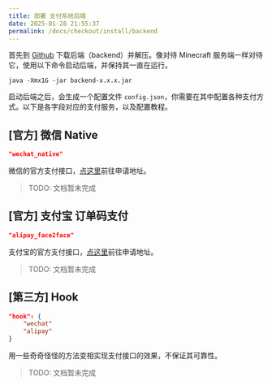 ```yaml
---
title: 部署 支付系统后端
date: 2025-01-28 21:55:37
permalink: /docs/checkout/install/backend
---
```


首先到 [Github](https://github.com/MrXiaoM/SweetCheckout/releases) 下载后端（backend）并解压。像对待 Minecraft 服务端一样对待它，使用以下命令启动后端，并保持其一直在运行。
```shell
java -Xmx1G -jar backend-x.x.x.jar
```

启动后端之后，会生成一个配置文件 `config.json`，你需要在其中配置各种支付方式。以下是各字段对应的支付服务，以及配置教程。

## [官方] 微信 Native
```json
"wechat_native"
```
微信的官方支付接口，[点这里](https://pay.weixin.qq.com/static/product/product_intro.shtml?name=native)前往申请地址。

> TODO: 文档暂未完成

## [官方] 支付宝 订单码支付
```json
"alipay_face2face"
```
支付宝的官方支付接口，[点这里](https://open.alipay.com/api/detail?code=I1080300001000068149&index=0)前往申请地址。

> TODO: 文档暂未完成

## [第三方] Hook
```json
"hook": {
    "wechat"
    "alipay"
}
```
用一些奇奇怪怪的方法变相实现支付接口的效果，不保证其可靠性。

> TODO: 文档暂未完成

